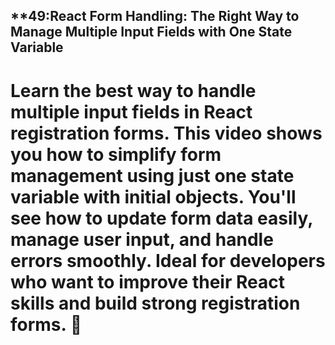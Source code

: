 ********49:React Form Handling: The Right Way to Manage Multiple Input Fields with One State Variable******
------------------------------------------------------------------------------------
Learn the best way to handle multiple input fields in React registration forms. This video shows you how to simplify form management using just one state variable with initial objects. You'll see how to update form data easily, manage user input, and handle errors smoothly. Ideal for developers who want to improve their React skills and build strong registration forms. 💸
==========================================================================================